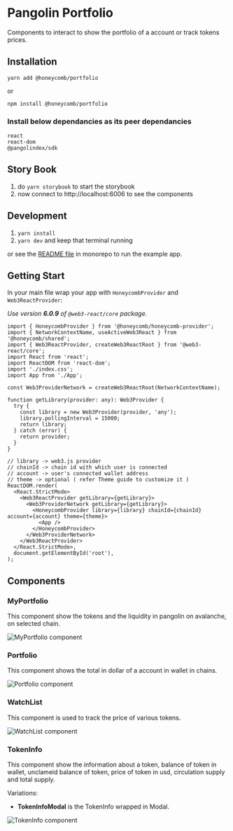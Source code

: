 # Pangolin Portfolio
Components to interact to show the portfolio of a account or track tokens prices.

## Installation
`yarn add @honeycomb/portfolio`

or

`npm install @honeycomb/portfolio`

### Install below dependancies as its peer dependancies

```
react
react-dom
@pangolindex/sdk
```

## Story Book

1. do `yarn storybook` to start the storybook
2. now connect to http://localhost:6006 to see the components

## Development

1. `yarn install`
2. `yarn dev` and keep that terminal running

or see the [README file](/monorepo/README.md) in monorepo to run the example app.

## Getting Start
In your main file wrap your app with `HoneycombProvider` and `Web3ReactProvider`:

_Use version **6.0.9** of `@web3-react/core` package._

```tsx
import { HoneycombProvider } from '@honeycomb/honeycomb-provider';
import { NetworkContextName, useActiveWeb3React } from '@honeycomb/shared';
import { Web3ReactProvider, createWeb3ReactRoot } from '@web3-react/core';
import React from 'react';
import ReactDOM from 'react-dom';
import './index.css';
import App from './App';

const Web3ProviderNetwork = createWeb3ReactRoot(NetworkContextName);

function getLibrary(provider: any): Web3Provider {
  try {
    const library = new Web3Provider(provider, 'any');
    library.pollingInterval = 15000;
    return library;
  } catch (error) {
    return provider;
  }
}

// library -> web3.js provider
// chainId -> chain id with which user is connected
// account -> user's connected wallet address
// theme -> optional ( refer Theme guide to customize it )
ReactDOM.render(
  <React.StrictMode>
    <Web3ReactProvider getLibrary={getLibrary}>
      <Web3ProviderNetwork getLibrary={getLibrary}>
        <HoneycombProvider library={library} chainId={chainId} account={account} theme={theme}>
          <App />
        </HoneycombProvider>
      </Web3ProviderNetwork>
    </Web3ReactProvider>
  </React.StrictMode>,
  document.getElementById('root'),
);
```

## Components

### MyPortfolio
This component show the tokens and the liquidity in pangolin on avalanche, on selected chain.

![MyPortfolio component](docs/MyPortfolio.png)

### Portfolio
This component shows the total in dollar of a account in wallet in chains.

![Portfolio component](docs/Portfolio.png)

### WatchList
This component is used to track the price of various tokens.

![WatchList component](docs/Watchlist.png)

### TokenInfo
This component show the information about a token, balance of token in wallet, unclameid balance of token, price of token in usd, circulation supply and total supply.

Variations:
- **TokenInfoModal** is the TokenInfo wrapped in Modal.

![TokenInfo component](docs/TokenInfo.png)
